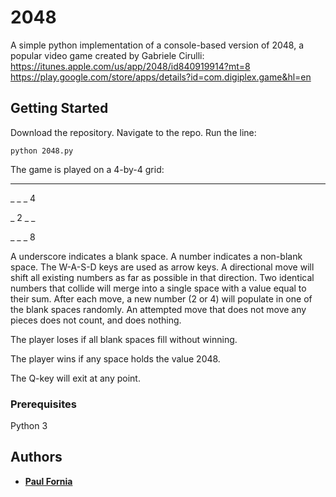 # 2048

A simple python implementation of a console-based version of 2048, a popular video game created by Gabriele Cirulli: 
https://itunes.apple.com/us/app/2048/id840919914?mt=8 
https://play.google.com/store/apps/details?id=com.digiplex.game&hl=en

## Getting Started

Download the repository. Navigate to the repo. Run the line:

```
python 2048.py
```

The game is played on a 4-by-4 grid:

_        _        _        _

_        _        _        4

_        2        _        _

_        _        _        8

A underscore indicates a blank space. A number indicates a non-blank space. The W-A-S-D keys are used as arrow keys. A directional move will shift all existing numbers as far as possible in that direction. Two identical numbers that collide will merge into a single space with a value equal to their sum. After each move, a new number (2 or 4) will populate in one of the blank spaces randomly. An attempted move that does not move any pieces does not count, and does nothing.

The player loses if all blank spaces fill without winning.

The player wins if any space holds the value 2048.

The Q-key will exit at any point.

### Prerequisites

Python 3

## Authors

* [**Paul Fornia**](https://github.com/pfornia)

<!--
## License

TBD

-->